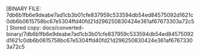 [BINARY FILE: 7db6b1fb6e9deabe7ad1cb3b01cfe837959c533594db54ed84575092d1621c0db6b0615758bc67e5304ffd40fd21d296250830424e361af67673303a72c5]
Stored copy: docs/converted-binary/7db6b1fb6e9deabe7ad1cb3b01cfe837959c533594db54ed84575092d1621c0db6b0615758bc67e5304ffd40fd21d296250830424e361af67673303a72c5
